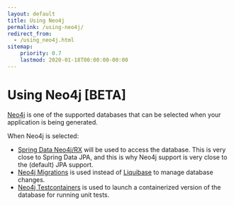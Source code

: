 ```yaml
---
layout: default
title: Using Neo4j
permalink: /using-neo4j/
redirect_from:
  - /using_neo4j.html
sitemap:
    priority: 0.7
    lastmod: 2020-01-18T00:00:00-00:00
---
```


# <i class="fa fa-database"></i> Using Neo4j [BETA]

[Neo4j](https://neo4j.com/) is one of the supported databases that can be selected when your application is being generated.

When Neo4j is selected:

* [Spring Data Neo4j/RX](https://neo4j.github.io/sdn-rx) will be used to access the database. This is very close to Spring Data JPA, and this is why Neo4j support is very close to the (default) JPA support.
* [Neo4j Migrations](https://github.com/michael-simons/neo4j-migrations) is used instead of [Liquibase](http://www.liquibase.org/) to manage database changes.
* [Neo4j Testcontainers](https://www.testcontainers.org/modules/databases/neo4j/) is used to launch a containerized version of the database for running unit tests.

<br/><br/><br/><br/><br/><br/><br/><br/><br/><br/>
